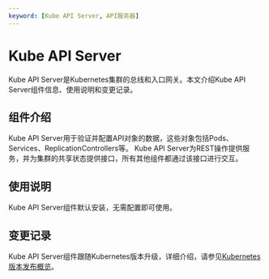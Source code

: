 ```yaml
---
keyword: [Kube API Server, API服务器]
---
```


# Kube API Server

Kube API Server是Kubernetes集群的总线和入口网关。本文介绍Kube API Server组件信息、使用说明和变更记录。

## 组件介绍

Kube API Server用于验证并配置API对象的数据，这些对象包括Pods、Services、ReplicationControllers等。 Kube API Server为REST操作提供服务，并为集群的共享状态提供接口，所有其他组件都通过该接口进行交互。

## 使用说明

Kube API Server组件默认安装，无需配置即可使用。

## 变更记录

Kube API Server组件跟随Kubernetes版本升级，详细介绍，请参见[Kubernetes版本发布概览](/cn.zh-CN/产品发布记录/Kubernetes版本发布说明/Kubernetes版本发布概览.md)。

